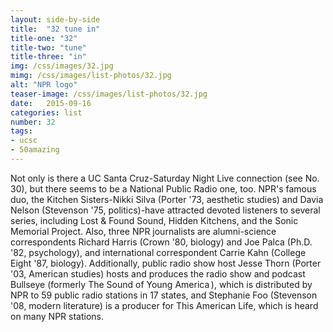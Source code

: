 ```yaml
---
layout: side-by-side
title:  "32 tune in"
title-one: "32"
title-two: "tune"
title-three: "in"
img: /css/images/32.jpg
mimg: /css/images/list-photos/32.jpg
alt: "NPR logo"
teaser-image: /css/images/list-photos/32.jpg
date:   2015-09-16
categories: list
number: 32
tags:
- ucsc
- 50amazing
---
```

Not only is there a UC Santa Cruz-Saturday Night Live connection (see No. 30), but there seems to be a National Public Radio one, too. NPR's famous duo, the Kitchen Sisters-Nikki Silva (Porter '73, aesthetic studies) and Davia Nelson (Stevenson '75, politics)-have attracted devoted listeners to several series, including Lost & Found Sound, Hidden Kitchens, and the Sonic Memorial Project. Also, three NPR journalists are alumni-science correspondents Richard Harris (Crown '80, biology) and Joe Palca (Ph.D. '82, psychology), and international correspondent Carrie Kahn (College Eight '87, biology). Additionally, public radio show host Jesse Thorn (Porter '03, American studies) hosts and produces the radio show and podcast Bullseye (formerly The Sound of Young America ), which is distributed by NPR to 59 public radio stations in 17 states, and Stephanie Foo (Stevenson '08, modern literature) is a producer for This American Life, which is heard on many NPR stations.